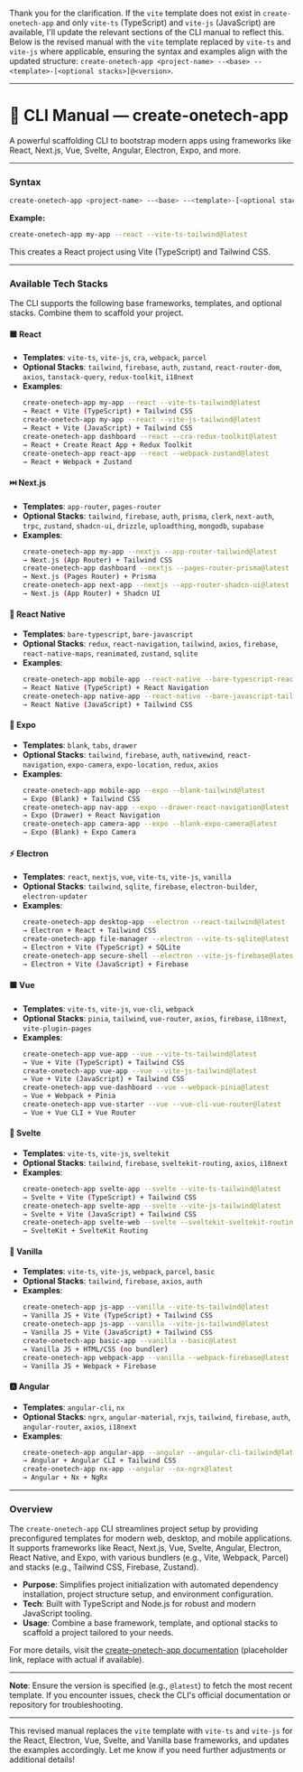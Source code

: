 Thank you for the clarification. If the `vite` template does not exist in `create-onetech-app` and only `vite-ts` (TypeScript) and `vite-js` (JavaScript) are available, I'll update the relevant sections of the CLI manual to reflect this. Below is the revised manual with the `vite` template replaced by `vite-ts` and `vite-js` where applicable, ensuring the syntax and examples align with the updated structure: `create-onetech-app <project-name> --<base> --<template>-[<optional stacks>]@<version>`.

---

# 📘 CLI Manual — create-onetech-app
A powerful scaffolding CLI to bootstrap modern apps using frameworks like React, Next.js, Vue, Svelte, Angular, Electron, Expo, and more.

---

### Syntax
```bash
create-onetech-app <project-name> --<base> --<template>-[<optional stacks>]@<version>
```

**Example:**
```bash
create-onetech-app my-app --react --vite-ts-tailwind@latest
```

This creates a React project using Vite (TypeScript) and Tailwind CSS.

---

### Available Tech Stacks
The CLI supports the following base frameworks, templates, and optional stacks. Combine them to scaffold your project.

#### 🟦 React
- **Templates**: `vite-ts`, `vite-js`, `cra`, `webpack`, `parcel`
- **Optional Stacks**: `tailwind`, `firebase`, `auth`, `zustand`, `react-router-dom`, `axios`, `tanstack-query`, `redux-toolkit`, `i18next`
- **Examples**:
  ```bash
  create-onetech-app my-app --react --vite-ts-tailwind@latest
  → React + Vite (TypeScript) + Tailwind CSS
  create-onetech-app my-app --react --vite-js-tailwind@latest
  → React + Vite (JavaScript) + Tailwind CSS
  create-onetech-app dashboard --react --cra-redux-toolkit@latest
  → React + Create React App + Redux Toolkit
  create-onetech-app react-app --react --webpack-zustand@latest
  → React + Webpack + Zustand
  ```

#### ⏭️ Next.js
- **Templates**: `app-router`, `pages-router`
- **Optional Stacks**: `tailwind`, `firebase`, `auth`, `prisma`, `clerk`, `next-auth`, `trpc`, `zustand`, `shadcn-ui`, `drizzle`, `uploadthing`, `mongodb`, `supabase`
- **Examples**:
  ```bash
  create-onetech-app my-app --nextjs --app-router-tailwind@latest
  → Next.js (App Router) + Tailwind CSS
  create-onetech-app dashboard --nextjs --pages-router-prisma@latest
  → Next.js (Pages Router) + Prisma
  create-onetech-app next-app --nextjs --app-router-shadcn-ui@latest
  → Next.js (App Router) + Shadcn UI
  ```

#### 📱 React Native
- **Templates**: `bare-typescript`, `bare-javascript`
- **Optional Stacks**: `redux`, `react-navigation`, `tailwind`, `axios`, `firebase`, `react-native-maps`, `reanimated`, `zustand`, `sqlite`
- **Examples**:
  ```bash
  create-onetech-app mobile-app --react-native --bare-typescript-react-navigation@latest
  → React Native (TypeScript) + React Navigation
  create-onetech-app native-app --react-native --bare-javascript-tailwind@latest
  → React Native (JavaScript) + Tailwind CSS
  ```

#### 📱 Expo
- **Templates**: `blank`, `tabs`, `drawer`
- **Optional Stacks**: `tailwind`, `firebase`, `auth`, `nativewind`, `react-navigation`, `expo-camera`, `expo-location`, `redux`, `axios`
- **Examples**:
  ```bash
  create-onetech-app mobile-app --expo --blank-tailwind@latest
  → Expo (Blank) + Tailwind CSS
  create-onetech-app nav-app --expo --drawer-react-navigation@latest
  → Expo (Drawer) + React Navigation
  create-onetech-app camera-app --expo --blank-expo-camera@latest
  → Expo (Blank) + Expo Camera
  ```

#### ⚡ Electron
- **Templates**: `react`, `nextjs`, `vue`, `vite-ts`, `vite-js`, `vanilla`
- **Optional Stacks**: `tailwind`, `sqlite`, `firebase`, `electron-builder`, `electron-updater`
- **Examples**:
  ```bash
  create-onetech-app desktop-app --electron --react-tailwind@latest
  → Electron + React + Tailwind CSS
  create-onetech-app file-manager --electron --vite-ts-sqlite@latest
  → Electron + Vite (TypeScript) + SQLite
  create-onetech-app secure-shell --electron --vite-js-firebase@latest
  → Electron + Vite (JavaScript) + Firebase
  ```

#### 🟩 Vue
- **Templates**: `vite-ts`, `vite-js`, `vue-cli`, `webpack`
- **Optional Stacks**: `pinia`, `tailwind`, `vue-router`, `axios`, `firebase`, `i18next`, `vite-plugin-pages`
- **Examples**:
  ```bash
  create-onetech-app vue-app --vue --vite-ts-tailwind@latest
  → Vue + Vite (TypeScript) + Tailwind CSS
  create-onetech-app vue-app --vue --vite-js-tailwind@latest
  → Vue + Vite (JavaScript) + Tailwind CSS
  create-onetech-app vue-dashboard --vue --webpack-pinia@latest
  → Vue + Webpack + Pinia
  create-onetech-app vue-starter --vue --vue-cli-vue-router@latest
  → Vue + Vue CLI + Vue Router
  ```

#### 🧡 Svelte
- **Templates**: `vite-ts`, `vite-js`, `sveltekit`
- **Optional Stacks**: `tailwind`, `firebase`, `sveltekit-routing`, `axios`, `i18next`
- **Examples**:
  ```bash
  create-onetech-app svelte-app --svelte --vite-ts-tailwind@latest
  → Svelte + Vite (TypeScript) + Tailwind CSS
  create-onetech-app svelte-app --svelte --vite-js-tailwind@latest
  → Svelte + Vite (JavaScript) + Tailwind CSS
  create-onetech-app svelte-web --svelte --sveltekit-sveltekit-routing@latest
  → SvelteKit + SvelteKit Routing
  ```

#### 🧊 Vanilla
- **Templates**: `vite-ts`, `vite-js`, `webpack`, `parcel`, `basic`
- **Optional Stacks**: `tailwind`, `firebase`, `axios`, `auth`
- **Examples**:
  ```bash
  create-onetech-app js-app --vanilla --vite-ts-tailwind@latest
  → Vanilla JS + Vite (TypeScript) + Tailwind CSS
  create-onetech-app js-app --vanilla --vite-js-tailwind@latest
  → Vanilla JS + Vite (JavaScript) + Tailwind CSS
  create-onetech-app basic-app --vanilla --basic@latest
  → Vanilla JS + HTML/CSS (no bundler)
  create-onetech-app webpack-app --vanilla --webpack-firebase@latest
  → Vanilla JS + Webpack + Firebase
  ```

#### 🅰️ Angular
- **Templates**: `angular-cli`, `nx`
- **Optional Stacks**: `ngrx`, `angular-material`, `rxjs`, `tailwind`, `firebase`, `auth`, `angular-router`, `axios`, `i18next`
- **Examples**:
  ```bash
  create-onetech-app angular-app --angular --angular-cli-tailwind@latest
  → Angular + Angular CLI + Tailwind CSS
  create-onetech-app nx-app --angular --nx-ngrx@latest
  → Angular + Nx + NgRx
  ```

---

### Overview
The `create-onetech-app` CLI streamlines project setup by providing preconfigured templates for modern web, desktop, and mobile applications. It supports frameworks like React, Next.js, Vue, Svelte, Angular, Electron, React Native, and Expo, with various bundlers (e.g., Vite, Webpack, Parcel) and stacks (e.g., Tailwind CSS, Firebase, Zustand).

- **Purpose**: Simplifies project initialization with automated dependency installation, project structure setup, and environment configuration.
- **Tech**: Built with TypeScript and Node.js for robust and modern JavaScript tooling.
- **Usage**: Combine a base framework, template, and optional stacks to scaffold a project tailored to your needs.

For more details, visit the [create-onetech-app documentation](https://x.ai/create-onetech-app) (placeholder link, replace with actual if available).

---

**Note**: Ensure the version is specified (e.g., `@latest`) to fetch the most recent template. If you encounter issues, check the CLI's official documentation or repository for troubleshooting.

---

This revised manual replaces the `vite` template with `vite-ts` and `vite-js` for the React, Electron, Vue, Svelte, and Vanilla base frameworks, and updates the examples accordingly. Let me know if you need further adjustments or additional details!